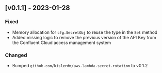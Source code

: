 ## [v0.1.1] - 2023-01-28

### Fixed

- Memory allocation for `cfg.SecretObj` to reuse the type in the `Set` method
- Added missing logic to remove the previous version of the API Key from the Confluent Cloud access management system

### Changed

- Bumped `github.com/kislerdm/aws-lambda-secret-rotation` to v0.1.2

